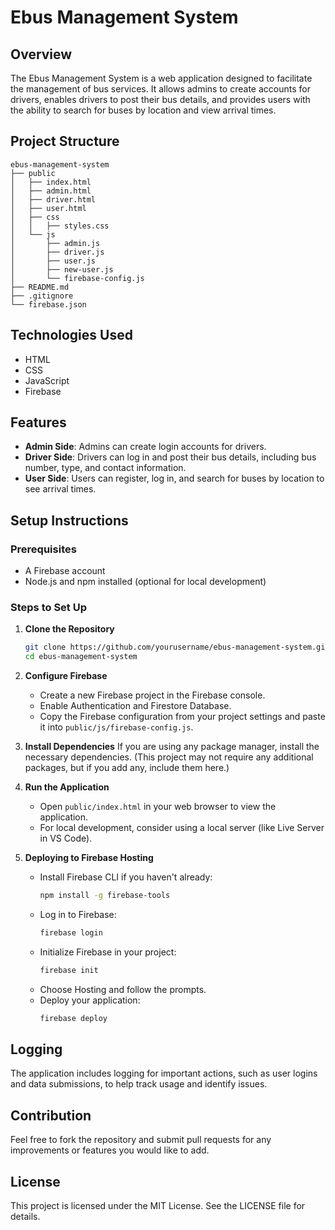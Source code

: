 # Ebus Management System

## Overview
The Ebus Management System is a web application designed to facilitate the management of bus services. It allows admins to create accounts for drivers, enables drivers to post their bus details, and provides users with the ability to search for buses by location and view arrival times.

## Project Structure
```
ebus-management-system
├── public
│   ├── index.html
│   ├── admin.html
│   ├── driver.html
│   ├── user.html
│   ├── css
│   │   ├── styles.css
│   └── js
│       ├── admin.js
│       ├── driver.js
│       ├── user.js
│       ├── new-user.js
│       └── firebase-config.js
├── README.md
├── .gitignore
└── firebase.json
```

## Technologies Used
- HTML
- CSS
- JavaScript
- Firebase

## Features
- **Admin Side**: Admins can create login accounts for drivers.
- **Driver Side**: Drivers can log in and post their bus details, including bus number, type, and contact information.
- **User Side**: Users can register, log in, and search for buses by location to see arrival times.

## Setup Instructions

### Prerequisites
- A Firebase account
- Node.js and npm installed (optional for local development)

### Steps to Set Up

1. **Clone the Repository**
   ```bash
   git clone https://github.com/yourusername/ebus-management-system.git
   cd ebus-management-system
   ```

2. **Configure Firebase**
   - Create a new Firebase project in the Firebase console.
   - Enable Authentication and Firestore Database.
   - Copy the Firebase configuration from your project settings and paste it into `public/js/firebase-config.js`.

3. **Install Dependencies**
   If you are using any package manager, install the necessary dependencies. (This project may not require any additional packages, but if you add any, include them here.)

4. **Run the Application**
   - Open `public/index.html` in your web browser to view the application.
   - For local development, consider using a local server (like Live Server in VS Code).

5. **Deploying to Firebase Hosting**
   - Install Firebase CLI if you haven't already:
     ```bash
     npm install -g firebase-tools
     ```
   - Log in to Firebase:
     ```bash
     firebase login
     ```
   - Initialize Firebase in your project:
     ```bash
     firebase init
     ```
   - Choose Hosting and follow the prompts.
   - Deploy your application:
     ```bash
     firebase deploy
     ```

## Logging
The application includes logging for important actions, such as user logins and data submissions, to help track usage and identify issues.

## Contribution
Feel free to fork the repository and submit pull requests for any improvements or features you would like to add.

## License
This project is licensed under the MIT License. See the LICENSE file for details.
